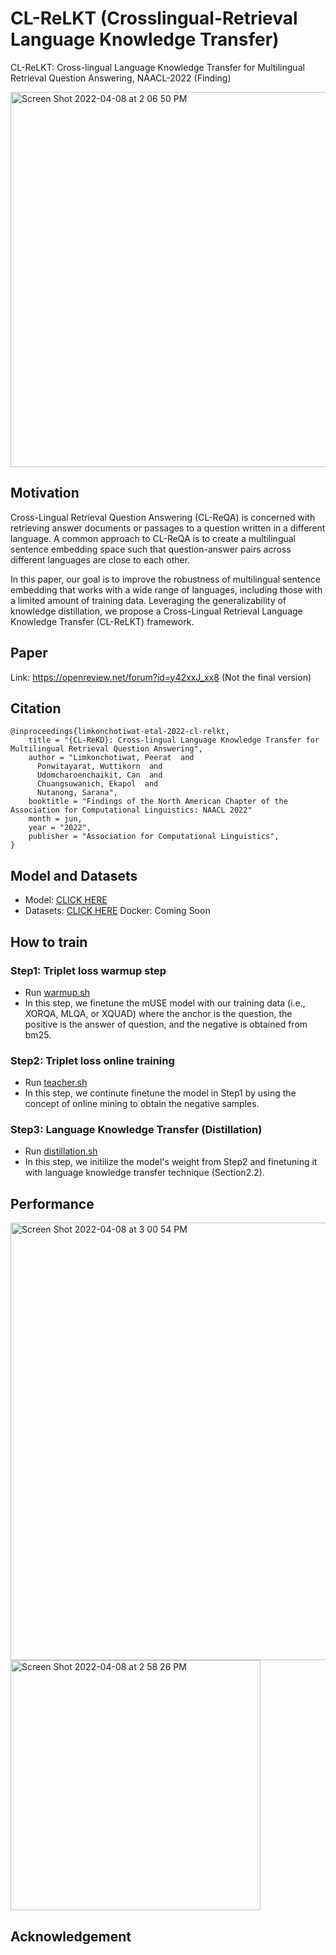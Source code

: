 # CL-ReLKT (Crosslingual-Retrieval Language Knowledge Transfer)

CL-ReLKT: Cross-lingual Language Knowledge Transfer for Multilingual Retrieval Question Answering, NAACL-2022 (Finding)

<img width="600" alt="Screen Shot 2022-04-08 at 2 06 50 PM" src="https://user-images.githubusercontent.com/21156980/162382700-a56a0d6e-e56d-4f83-80bc-dd09c72f6152.png">

## Motivation
Cross-Lingual Retrieval Question Answering (CL-ReQA) is concerned with retrieving answer documents or passages to a question written in a different language. A common approach to CL-ReQA is to create a multilingual sentence embedding space such that question-answer pairs across different languages are close to each other. 

In this paper, our goal is to improve the robustness of multilingual sentence embedding that works with a wide range of languages, including those with a limited amount of training data. Leveraging the generalizability of knowledge distillation, we propose a Cross-Lingual Retrieval Language Knowledge Transfer (CL-ReLKT) framework. 

## Paper
Link: https://openreview.net/forum?id=y42xxJ_xx8 (Not the final version)

## Citation
```
@inproceedings{limkonchotiwat-etal-2022-cl-relkt,
    title = "{CL-ReKD}: Cross-lingual Language Knowledge Transfer for Multilingual Retrieval Question Answering",
    author = "Limkonchotiwat, Peerat  and
      Ponwitayarat, Wuttikorn  and
      Udomcharoenchaikit, Can  and
      Chuangsuwanich, Ekapol  and
      Nutanong, Sarana",
    booktitle = "Findings of the North American Chapter of the Association for Computational Linguistics: NAACL 2022"
    month = jun,
    year = "2022",
    publisher = "Association for Computational Linguistics",
}
```

## Model and Datasets
- Model: [CLICK HERE](https://vistec-my.sharepoint.com/:f:/g/personal/peerat_l_s19_vistec_ac_th/EqOlCAwSqI1Mg6zONNoblEsBN3O2zZCfKTpBzCWhyBHv_w?e=zcuYGd)
- Datasets: [CLICK HERE](https://vistec-my.sharepoint.com/:f:/g/personal/peerat_l_s19_vistec_ac_th/EmVNratSZBZBu4sRd5CP5SQByMVkPwBPtVVyO1gCXBN2KQ?e=zePde2)
Docker: Coming Soon

## How to train

### Step1: Triplet loss warmup step 
- Run [warmup.sh](1_use_finetune_warmup.sh)
- In this step, we finetune the mUSE model with our training data (i.e., XORQA, MLQA, or XQUAD) where the anchor is the question, the positive is the answer of question, and the negative is obtained from bm25.

### Step2: Triplet loss online training
- Run [teacher.sh](2_use_finetune_teacher.sh)
- In this step, we continute finetune the model in Step1 by using the concept of online mining to obtain the negative samples. 

### Step3: Language Knowledge Transfer (Distillation)
- Run [distillation.sh](3_use_finetune_distillation.sh)
- In this step, we initilize the model's weight from Step2 and finetuning it with language knowledge transfer technique (Section2.2).


## Performance
<img width="700" alt="Screen Shot 2022-04-08 at 3 00 54 PM" src="https://user-images.githubusercontent.com/21156980/162392211-56dd939c-b998-4cf0-9a53-c394021fbfb4.png">
<img width="400" alt="Screen Shot 2022-04-08 at 2 58 26 PM" src="https://user-images.githubusercontent.com/21156980/162391939-67d943fc-11b1-4fec-99be-78b971329ef7.png">


## Acknowledgement 
